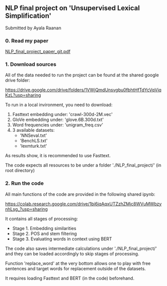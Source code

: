 ## NLP final project on 'Unsupervised Lexical Simplification'
Submitted by Ayala Raanan
### 0. Read my paper
[NLP_final_project_paper_git.pdf](https://github.com/ayalaraanan/NLP-final-project/blob/main/NLP_final_project_paper_git.pdf)



### 1. Download sources

All of the data needed to run the project can be found at the shared google drive folder:

https://drive.google.com/drive/folders/1VWjQmdUnsvgbu0fbhtHfTdYcVqViqKzL?usp=sharing

To run in a local invironment, you need to download:

1. Fasttext embedding under: 'crawl-300d-2M.vec'
2. GloVe embedding under: 'glove.6B.300d.txt'
3. Word frequencies under: 'unigram_freq.csv'
4. 3 available datasets:
   - 'NNSeval.txt'
   - 'BenchLS.txt'
   - 'lexmturk.txt'

As results show, it is recommended to use Fasttext.

The code expects all resources to be under a folder './NLP_final_project/' (in root directory)

### 2. Run the code

All main functions of the code are provided in the following shared ipynb:

https://colab.research.google.com/drive/1bi6jqAqxUTZzhZMjc8WVuMWbzynhLsg_?usp=sharing

It contains all stages of processing:
- Stage 1. Embedding similarities
- Stage 2. POS and stem filtering
- Stage 3. Evaluating words in context using BERT

The code also saves intermediate calculations under './NLP_final_project/' and they can be loaded accordingly to skip stages of processing.

Function 'replace_word' at the very bottom allows one to play with free sentences and target words for replacement outside of the datasets.

It requires loading Fasttext and BERT (in the code) beforehand.
